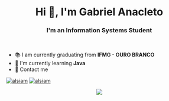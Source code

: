 
<h1 align="center">Hi 👋, I'm Gabriel Anacleto </h1>
<h3 align="center">I'm an Information Systems Student</h3>
<br>

- 📚 I am currently graduating from **IFMG - OURO BRANCO**
- 🌱 I'm currently learning **Java**
- 💬 Contact me 

<p align="left">
  <a href="https://www.linkedin.com/in/gabriel-silva-anacleto-207489280"><img src="https://img.shields.io/badge/LinkedIn-0077B5?style=for-the-badge&logo=linkedin&logoColor=white" alt="alsiam"/></a>
  <a href="mailto:gabrielanacleto74@outlook.com"><img src="https://img.shields.io/badge/gmail-F14336?style=for-the-badge&logo=gmail&logoColor=white" alt="alsiam"/>
</p>
<p align="center">
<img src="https://github.com/GabrielSilvaAnacleto/perfilgit/blob/main/perfilgithub.gif">
</p> 
<!--
**GabrielSilvaAnacleto/GabrielSilvaAnacleto** is a ✨ _special_ ✨ repository because its `README.md` (this file) appears on your GitHub profile
